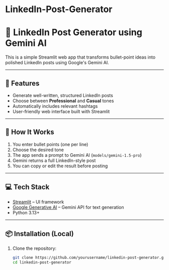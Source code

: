 # LinkedIn-Post-Generator

# 📝 LinkedIn Post Generator using Gemini AI

This is a simple Streamlit web app that transforms bullet-point ideas into polished LinkedIn posts using Google's Gemini AI.

---

## 🚀 Features

- Generate well-written, structured LinkedIn posts
- Choose between **Professional** and **Casual** tones
- Automatically includes relevant hashtags
- User-friendly web interface built with Streamlit

---

## 🧠 How It Works

1. You enter bullet points (one per line)
2. Choose the desired tone
3. The app sends a prompt to Gemini AI (`models/gemini-1.5-pro`)
4. Gemini returns a full LinkedIn-style post
5. You can copy or edit the result before posting

---

## 💻 Tech Stack

- [Streamlit](https://streamlit.io/) – UI framework
- [Google Generative AI](https://ai.google.dev/) – Gemini API for text generation
- Python 3.13+

---

## 📦 Installation (Local)

1. Clone the repository:
   ```bash
   git clone https://github.com/yourusername/linkedin-post-generator.git
   cd linkedin-post-generator
